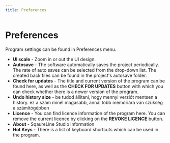```yaml
---
title: Preferences
---
```


# Preferences

Program settings can be found in Preferences menu.

- **UI scale** - Zoom in or out the UI design.
- **Autosave** - The software automatically saves the project periodically. The rate of auto saves can be selected from the drop-down list. The created back files can be found in the project's autosave folder.
- **Check for updates** - The title and current version of the program can be found here, as well as the **CHECK FOR UPDATES** button with which you can check whether there is a newer version of the program.
- **Undo history size** - be tudod állítani, hogy mennyi verziót mentsen a history. ez a szám minél magasabb, annál több memóriára van szükség a számítógépben
- **Licence** - You can find licence information of the program here. You can remove the current licence by clicking on the **REVOKE LICENCE** button.
- **About** - SqaureLine Studio information
- **Hot Keys** - There is a list of keyboard shortcuts which can be used in the program.